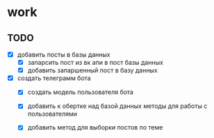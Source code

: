 # work

## TODO
- [x] добавить посты в базы данных
  - [x] запарсить пост из вк апи в пост базы данных
  - [x] добавить  запаршенный пост в базу данных
- [x] создать телеграмм бота 
  - [x] создать модель пользователя бота
  - [x] добавить к обертке над базой данных методы для работы с пользователями
  - [x] добавить метод для выборки постов по теме
 
